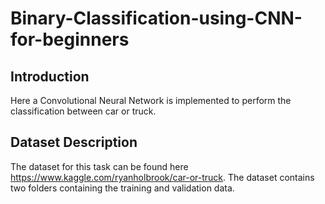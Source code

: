 # Binary-Classification-using-CNN-for-beginners

## Introduction
Here a Convolutional Neural Network is implemented to perform the classification between car or truck.

## Dataset Description
The dataset for this task can be found here https://www.kaggle.com/ryanholbrook/car-or-truck. The dataset contains two folders containing the training and validation data.
